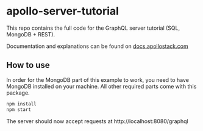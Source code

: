 # apollo-server-tutorial
This repo contains the full code for the GraphQL server tutorial (SQL, MongoDB + REST).

Documentation and explanations can be found on [docs.apollostack.com](http://docs.apollostack.com/apollo-server/guide.html)

## How to use

In order for the MongoDB part of this example to work, you need to have MongoDB installed on your machine. All other required parts come with this package.

```sh
npm install
npm start
```

The server should now accept requests at http://localhost:8080/graphql
